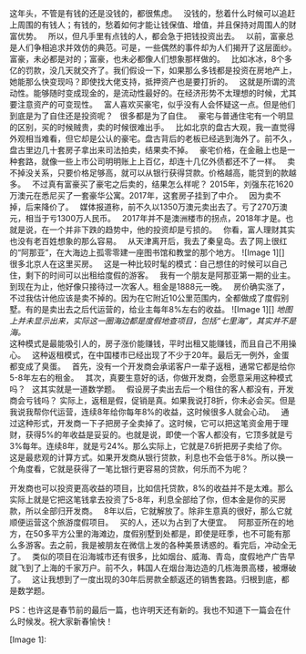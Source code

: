 这年头，不管是有钱的还是没钱的，都很焦虑。
 
没钱的，愁着什么时候可以追赶上周围的有钱人；有钱的，愁着如何才能让钱保值、增值，并且保持对周围人的财富优势。
 
所以，但凡手里有点钱的人，都会急于把钱投资出去。
 
以前，富豪总是人们争相追求并效仿的典范。可是，一些偶然的事件却为人们揭开了这层面纱。富豪，未必都是对的；富豪，也未必都像人们想象那样做的。
 
比如冰冰，8个多亿的罚款，没几天就交齐了。我们假设一下，如果那么多钱都是投资在房地产上，她能那么快变现吗？即使找大佬支持，抵押资产也是要打折的。
 
这就是所谓的流动性。能够随时变成现金的，是流动性最好的。在经济形势不太理想的时候，尤其要注意资产的可变现性。
 
富人喜欢买豪宅，似乎没有人会怀疑这一点。但是他们到底是为了自住还是投资呢？
 
很多都是为了自住。
 
豪宅与普通住宅有一个明显的区别，买的时候贼贵，卖的时候很难出手。
 
比如北京的盘古大观，我一直觉得外观相当难看，但它却是公认的豪宅。盘古背后的老板已经逃到海外了。前不久，盘古里边几十套房子拿出来司法拍卖，结果卖不掉。
 
豪宅价格，在金融上也是一种套路，就像一些上市公司明明账上上百亿，却连十几亿外债都还不了一样。
 
卖不掉没关系，只要价格足够高，就可以从银行获得贷款。价格越高，能贷到的款越多。
 
不过真有富豪买了豪宅之后卖的，结果怎么样呢？
2015年，刘强东花1620万澳元在悉尼买了一套豪华公寓。2017年，这套房子挂到了中介。
 
因为卖不掉，后来降价了。
 
媒体报道称，前不久以1350万澳元卖出去了。亏了270万澳元，相当于亏1300万人民币。
 
2017年并不是澳洲楼市的拐点，2018年才是。也就是说，在一个并非下跌的趋势中，他的投资却是亏损的。
 
你看，富人理财其实也没有老百姓想象的那么容易。
 
从天津离开后，我去了秦皇岛。去了网上很红的“阿那亚”，在大海边上孤零零建一座图书馆和教堂的那个地方。
![Image 1][]
   
很多北京人在这里买房。
 
这是一种比较时髦的模式：自己想住的时候可以自己住，剩下的时间可以出租给度假的游客。
 
我有一个朋友是阿那亚第一期的业主。到现在为止，他好像只接待过一次客人。租金是1888元一晚。
 
房价确实涨了，不过我估计他应该是卖不掉的。因为在它附近10公里范围内，全都做成了度假别墅。有的是卖出去之后代运营的，给业主每年8%左右的收益。
![Image 1][]
*地图上并未显示出来，实际这一圈海边都是度假地查项目，包括“七里海”，其实并不是海。*
   
这种模式是最能吸引人的，房子涨价能赚钱，平时出租又能赚钱，而且自己不用操心。
 
这种返租模式，在中国楼市已经出现了不少于20年。最后无一例外，金蛋都变成了臭蛋。
 
首先，没有一个开发商会承诺客户一辈子返租，通常它都是给你5-8年左右的租金。
 
其次，真要生意好的话，你做开发商，会愿意采用这种模式吗？
 
这其实就是一道数学题。
 
假设房子卖出去后一个租住的客人都没有，开发商会亏钱吗？
实际上，返租是假，促销是真。如果我说打8折，你未必会买。但是我说我帮你代运营，连续8年给你每年8%的收益，这时候很多人就会心动。
 
通过这种形式，开发商一下子把房子全卖掉了。这时候，它可以把这笔资金用于理财，获得5%的年收益是妥妥的。也就是说，即使一个客人都没有，它顶多就是亏3%每年。连续8年，就是亏24%。那么实际上，它就是7.6折把房子卖给了你。
 
这是最悲观的计算方式。如果开发商从银行贷款，利息也不会低于8%。所以换一个角度看，它就是获得了一笔比银行更容易的贷款，何乐而不为呢？
  
开发商也可以投资更高收益的项目，比如信托贷款，8%的收益并不是太难。那么实际上就是它把这笔钱拿去投资了5-8年，利息全部给了你，但本金是你的买房款，所以全部归开发商。
 
8年以后，它就解放了。除非生意真的很好，那么它就顺便运营这个旅游度假项目。
 
买的人，还以为占到了大便宜。
 
阿那亚所在的地方，在50多平方公里的海滩边，度假别墅到处都是，即使是旺季，也不可能有那么多游客。去之前，我是被朋友在微信上发的各种美景诱惑的。看完后，冲动全无了。
 
类似的项目在沿海城市还有很多，比如烟台、威海、青岛，度假地产广告早就飞到了上海的千家万户。前不久，韩国人在烟台海边造的几栋海景高楼，被爆破了。
 
这让我想到了一度出现的30年后房款全额返还的销售套路。归根到底，都是数学题。
  
PS：也许这是春节前的最后一篇，也许明天还有新的。我也不知道下一篇会在什么时候发。祝大家新春愉快！

[Image 1]: 
